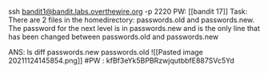 ssh bandit1@bandit.labs.overthewire.org -p 2220 PW: [[bandit 17]]
Task: There are 2 files in the homedirectory: passwords.old and passwords.new. The password for the next level is in passwords.new and is the only line that has been changed between passwords.old and passwords.new

ANS:
ls
diff passwords.new passwords.old
![[Pasted image 20211124145854.png]]
#PW : kfBf3eYk5BPBRzwjqutbbfE887SVc5Yd